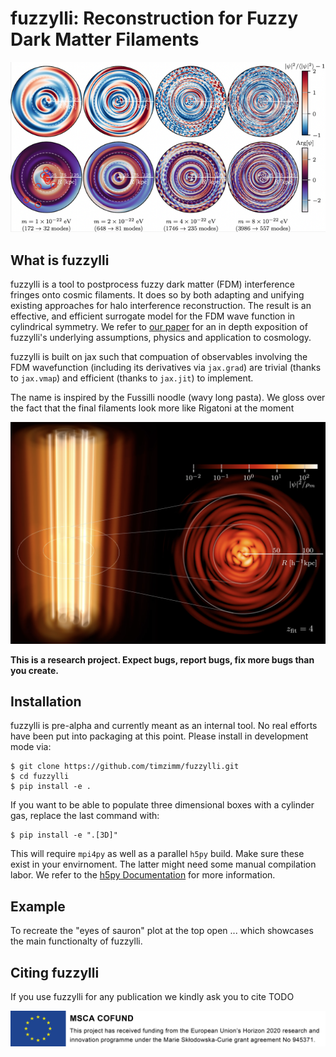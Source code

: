 # fuzzylli: Reconstruction for Fuzzy Dark Matter Filaments
<div align="center">
<img
src="https://github.com/timzimm/fuzzylli/blob/5b5b6bd7d66a69f3de60b184f99e43f75080f0c9/images/crosssections.png" alt="logo"></img>
</div>

## What is fuzzylli
fuzzylli is a tool to postprocess fuzzy dark matter (FDM) interference fringes
onto cosmic filaments. It does so by both adapting and unifying existing approaches for halo
interference reconstruction. The result is an effective, and efficient surrogate
model for the FDM wave function in cylindrical symmetry. We refer to [our
paper](#citing-fuzzylli)
for an in depth exposition of fuzzylli's underlying assumptions, physics and application
to cosmology.

fuzzylli is built on jax such that compuation of observables involving the FDM wavefunction
(including its derivatives via `jax.grad`) are trivial (thanks to `jax.vmap`) and 
efficient (thanks to `jax.jit`) to implement.

The name is inspired by the Fussilli noodle (wavy long pasta). We gloss over the
fact that the final filaments look more like Rigatoni at the moment
<div align="center">
<img
src="https://github.com/timzimm/fuzzylli/blob/2f6bcfa22dd8e5464ef896dec482c9aafd6bd6e0/images/volume_rendering.png" alt="logo"></img>
</div>

**This is a research project. Expect bugs, report bugs, fix more bugs than you
create.**

## Installation
fuzzylli is pre-alpha and currently meant as an internal tool. No real efforts
have been put into packaging at this point. Please install in development mode
via:
```console
$ git clone https://github.com/timzimm/fuzzylli.git
$ cd fuzzylli
$ pip install -e .
```
If you want to be able to populate three dimensional boxes with a cylinder gas,
replace the last command with:
```console
$ pip install -e ".[3D]"
```
This will require `mpi4py` as well as a parallel `h5py` build.
Make sure these exist in your envirnoment.
The latter might need some manual compilation labor. We refer to the [h5py
Documentation](https://docs.h5py.org/en/latest/mpi.html) for more information.

## Example
To recreate the "eyes of sauron" plot at the top open ... which showcases the
main functionalty of fuzzylli.

## Citing fuzzylli
If you use fuzzylli for any publication we kindly ask you to cite
TODO

<div align="center">
<img
src="https://github.com/timzimm/fuzzylli/blob/820bc2c270556f4b9208f09224c53764eb6651d1/images/eu_acknowledgement_compsci_3.png" alt="logo"></img>
</div>
